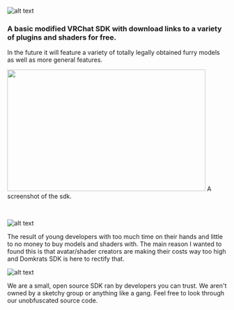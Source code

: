 
![alt text](https://media.discordapp.net/attachments/991794318220210258/996744531527610418/SDK_Panel_Banner.png)

### A basic modified VRChat SDK with download links to a variety of plugins and shaders for free. 
In the future it will feature a variety of totally legally obtained furry models as well as more general features.

<img src="https://i.imgur.com/NGxkS0H.png" width="455" height="280">
A screenshot of the sdk.

⠀
⠀ 
⠀

![alt text](https://media.discordapp.net/attachments/991794318220210258/996745187609034833/2.png)

The result of young developers with too much time on their hands and little to no money to buy models and shaders with.
The main reason I wanted to found this is that avatar/shader creators are making their costs way too high and Domkrats SDK is here to rectify that.

![alt text](https://i.ibb.co/Zf8RbHd/3.png)

We are a small, open source SDK ran by developers you can trust. We aren't owned by a sketchy group or anything like a gang.
Feel free to look through our unobfuscated source code.


